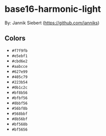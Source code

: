 # base16-harmonic-light

By: Jannik Siebert (https://github.com/janniks)

## Colors

* `#f7f9fb`
* `#e5ebf1`
* `#cbd6e2`
* `#aabcce`
* `#627e99`
* `#405c79`
* `#223b54`
* `#0b1c2c`
* `#bf8b56`
* `#bfbf56`
* `#8bbf56`
* `#56bf8b`
* `#568bbf`
* `#8b56bf`
* `#bf568b`
* `#bf5656`
